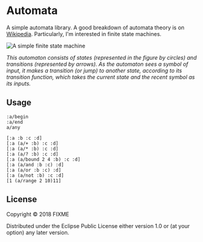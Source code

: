 # Automata

A simple automata library. A good breakdown of automata theory is on [Wikipedia](https://en.wikipedia.org/wiki/Automata_theory). Particularly, I'm interested in finite state machines.

![A simple finite state machine](https://upload.wikimedia.org/wikipedia/commons/thumb/9/9d/DFAexample.svg/274px-DFAexample.svg.png)

_This automaton consists of states (represented in the figure by circles) and transitions (represented by arrows). As the automaton sees a symbol of input, it makes a transition (or jump) to another state, according to its transition function, which takes the current state and the recent symbol as its inputs._


## Usage

```
:a/begin
:a/end
a/any

[:a :b :c :d]
[:a (a/+ :b) :c :d]
[:a (a/* :b) :c :d]
[:a (a/? :b) :c :d]
[:a (a/bound 2 4 :b) :c :d]
[:a (a/and :b :c) :d]
[:a (a/or :b :c) :d]
[:a (a/not :b) :c :d]
[1 (a/range 2 10)11]
```

## License

Copyright © 2018 FIXME

Distributed under the Eclipse Public License either version 1.0 or (at
your option) any later version.
